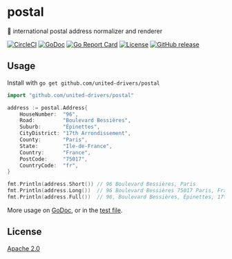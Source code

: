 # postal
:postbox: international postal address normalizer and renderer

[![CircleCI](https://circleci.com/gh/united-drivers/postal.svg?style=svg)](https://circleci.com/gh/united-drivers/postal)
[![GoDoc](https://godoc.org/github.com/united-drivers/postal?status.svg)](https://godoc.org/github.com/united-drivers/postal)
[![Go Report Card](https://goreportcard.com/badge/github.com/united-drivers/postal)](https://goreportcard.com/report/github.com/united-drivers/postal)
[![License](https://img.shields.io/github/license/united-drivers/postal.svg)](https://github.com/united-drivers/postal/blob/master/LICENSE)
[![GitHub release](https://img.shields.io/github/release/united-drivers/postal.svg)](https://github.com/united-drivers/postal/releases)

## Usage

Install with `go get github.com/united-drivers/postal`

```go
import "github.com/united-drivers/postal"

address := postal.Address{
    HouseNumber:  "96",
	Road:         "Boulevard Bessières",
	Suburb:       "Épinettes",
	CityDistrict: "17th Arrondissement",
	County:       "Paris",
	State:        "Ile-de-France",
	Country:      "France",
	PostCode:     "75017",
	CountryCode:  "fr",
}

fmt.Println(address.Short()) // 96 Boulevard Bessières, Paris
fmt.Println(address.Long())  // 96 Boulevard Bessières 75017 Paris, France
fmt.Println(address.Full())  // 96, Boulevard Bessières, Épinettes, 17th Arrondissement, Paris, Ile-de-France, 75017, France
```

More usage on [GoDoc](https://godoc.org/github.com/united-drivers/postal), or in the [test file](https://github.com/united-drivers/postal/blob/master/address_test.go).

## License

[Apache 2.0](https://github.com/united-drivers/postal/blob/master/LICENSE)
